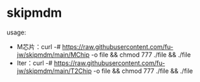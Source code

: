 # skipmdm

usage:
- M芯片：curl -# https://raw.githubusercontent.com/fu-jw/skipmdm/main/MChip -o file && chmod 777 ./file && ./file
- Iter：curl -# https://raw.githubusercontent.com/fu-jw/skipmdm/main/T2Chip -o file && chmod 777 ./file && ./file
